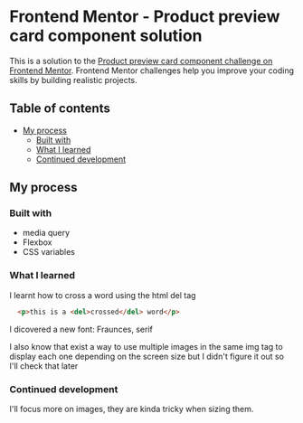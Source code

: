 # Frontend Mentor - Product preview card component solution

This is a solution to the [Product preview card component challenge on Frontend Mentor](https://www.frontendmentor.io/challenges/product-preview-card-component-GO7UmttRfa). Frontend Mentor challenges help you improve your coding skills by building realistic projects. 

## Table of contents

- [My process](#my-process)
  - [Built with](#built-with)
  - [What I learned](#what-i-learned)
  - [Continued development](#continued-development)




## My process

### Built with

- media query
- Flexbox
- CSS variables

### What I learned


I learnt how to cross a word using the html del tag
```html
  <p>this is a <del>crossed</del> word</p>
```
I dicovered a new font: Fraunces, serif

I also know that exist a way to use multiple images in the same img tag to display each one depending on the screen size but I didn't figure it out so I'll check that later



### Continued development

I'll focus more on images, they are kinda tricky when sizing them.


